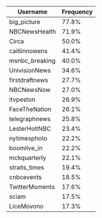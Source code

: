 | Username       | Frequency   |
|----------------|-------------|
| big_picture    | 77.8%       |
| NBCNewsHealth  | 71.9%       |
| Circa          | 50.0%       |
| caitlinnowens  | 41.4%       |
| msnbc_breaking | 40.0%       |
| UnivisionNews  | 34.6%       |
| firstdraftnews | 27.7%       |
| NBCNewsNow     | 27.0%       |
| itvpeston      | 26.9%       |
| FaceTheNation  | 26.1%       |
| telegraphnews  | 25.8%       |
| LesterHoltNBC  | 23.4%       |
| nytimesphoto   | 22.2%       |
| boomlive_in    | 22.2%       |
| mckquarterly   | 22.1%       |
| straits_times  | 19.4%       |
| cnbcevents     | 18.5%       |
| TwitterMoments | 17.6%       |
| sciam          | 17.5%       |
| LiceMovono     | 17.3%       |
